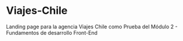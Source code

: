 # Viajes-Chile
Landing page para la agencia Viajes Chile como Prueba del Módulo 2 - Fundamentos de desarrollo Front-End
